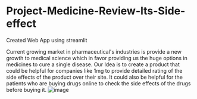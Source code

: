 # Project-Medicine-Review-Its-Side-effect
Created Web App using streamlit 


Current growing market in pharmaceutical's industries is provide a new growth to medical science which in favor providing us the huge options in medicines to cure a single disease. Our Idea is to create a product that could be helpful for companies like 1mg to provide detailed rating of the side effects of the product over their site. It could also be helpful for the patients who are buying drugs online to check the side effects of the drugs before buying it.
![image](https://user-images.githubusercontent.com/81403919/127738355-79940cc7-23c7-43a0-b0fe-bb53081a4963.png)
